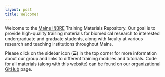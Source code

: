 ```yaml
---
layout: post
title: Welcome! 
---
```


Welcome to the [Maine INBRE](https://inbre.maineidea.net) Training Materials Repository. Our goal is to provide high-quality training materials for biomedical research to interested undergraduate and graduate students, along with faculty at various research and teaching institutions throughout Maine. 

Please click on the sidebar icon (**☰**) in the top corner for more information about our group and links to different training modules and tutorials. Code for all materials (along with this website) can be found on our organizational [GitHub](https://github.com/MaineINBRE) page.

